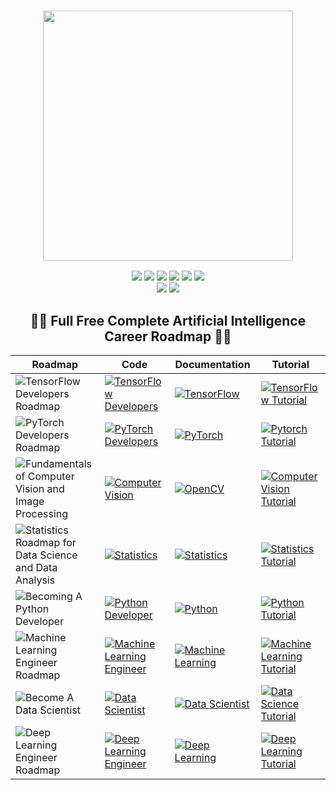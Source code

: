 <div align="center">
      <h3> <img src="https://github.com/BytesOfIntelligences/BytesOfIntelligences/blob/main/Exploring%20AI's%20Secretsss.png" width="400px"><br/></h3>
     </div>

<body>
<p align="center">
  <a href="mailto:ahammadmejbah@gmail.com"><img src="https://img.shields.io/badge/Email-ahammadmejbah%40gmail.com-blue?style=flat-square&logo=gmail"></a>
  <a href="https://github.com/BytesOfIntelligences"><img src="https://img.shields.io/badge/GitHub-%40BytesOfIntelligences-lightgrey?style=flat-square&logo=github"></a>
  <a href="https://linkedin.com/in/ahammadmejbah"><img src="https://img.shields.io/badge/LinkedIn-Mejbah%20Ahammad-blue?style=flat-square&logo=linkedin"></a>
  <a href="https://bytesofintelligences.com/"><img src="https://img.shields.io/badge/Website-Bytes%20of%20Intelligence-lightgrey?style=flat-square&logo=google-chrome"></a>
  <a href="https://www.youtube.com/@BytesOfIntelligences"><img src="https://img.shields.io/badge/YouTube-BytesofIntelligence-red?style=flat-square&logo=youtube"></a>
  <a href="https://www.researchgate.net/profile/Mejbah-Ahammad-2"><img src="https://img.shields.io/badge/ResearchGate-Mejbah%20Ahammad-blue?style=flat-square&logo=researchgate"></a>
  <br>
  <img src="https://img.shields.io/badge/Phone-%2B8801874603631-green?style=flat-square&logo=whatsapp">
  <a href="https://www.hackerrank.com/profile/ahammadmejbah"><img src="https://img.shields.io/badge/Hackerrank-ahammadmejbah-green?style=flat-square&logo=hackerrank"></a>
</p>

<center> <h2>👨‍💻 Full Free Complete Artificial Intelligence Career Roadmap   👨‍💻 </h2></center>


| Roadmap | Code | Documentation | Tutorial |
| ------- | ---- | ------------- | -------- |
| ![TensorFlow Developers Roadmap](https://img.shields.io/badge/-TensorFlow_Developers_Roadmap-blue) | [![TensorFlow Developers](https://img.shields.io/badge/GitHub-TensorFlow_Developers-lightgrey?logo=github)](https://github.com/BytesOfIntelligences/TensorFlow-Developers-Roadmap) | [![TensorFlow](https://img.shields.io/badge/Docs-TensorFlow-blue)](https://bytesofintelligences.com/category/tensorflow-developers-roadmap/) | [![TensorFlow Tutorial](https://img.shields.io/badge/YouTube-TensorFlow-red?logo=youtube)](https://www.youtube.com/@BytesOfIntelligences) |
| ![PyTorch Developers Roadmap](https://img.shields.io/badge/-PyTorch_Developers_Roadmap-blue) | [![PyTorch Developers](https://img.shields.io/badge/GitHub-PyTorch_Developers-lightgrey?logo=github)](https://github.com/BytesOfIntelligences/PyTorch-Developers-Roadmap) | [![PyTorch](https://img.shields.io/badge/Docs-PyTorch-blue)](https://bytesofintelligences.com/category/pytorch-developers-roadmap/) | [![Pytorch Tutorial](https://img.shields.io/badge/YouTube-Pytorch-red?logo=youtube)](https://www.youtube.com/watch?v=WdBevhl5X0A&list=PLLUqkkC1ww4UjJiVceUKGuwX6JKXZlvxy) |
| ![Fundamentals of Computer Vision and Image Processing](https://img.shields.io/badge/-Fundamentals_of_Computer_Vision_and_Image_Processing-blue) | [![Computer Vision](https://img.shields.io/badge/GitHub-Computer_Vision-lightgrey?logo=github)](https://github.com/BytesOfIntelligences/Fundamentals-of-Computer-Vision-and-Image-Processing) | [![OpenCV](https://img.shields.io/badge/Docs-OpenCV-blue)](https://bytesofintelligences.com/category/fundamentals-of-computer-vision-and-image-processing/) | [![Computer Vision Tutorial](https://img.shields.io/badge/YouTube-Computer_Vision-red?logo=youtube)](https://www.youtube.com/watch?v=fEHf7jOKEuQ&list=PLLUqkkC1ww4XNbvIKo34GfrKOHEH7rsHZ) |
| ![Statistics Roadmap for Data Science and Data Analysis](https://img.shields.io/badge/-Statistics_Roadmap_for_Data_Science_and_Data_Analysis-blue) | [![Statistics](https://img.shields.io/badge/GitHub-Statistics-lightgrey?logo=github)](https://github.com/BytesOfIntelligences/Statistics-Roadmap-for-Data-Science-and-Data-Analysis) | [![Statistics](https://img.shields.io/badge/Docs-Statistics-blue)](https://bytesofintelligences.com/category/statistics-roadmap-for-data-science-and-data-analysiss/) | [![Statistics Tutorial](https://img.shields.io/badge/YouTube-Statistics-red?logo=youtube)](https://www.youtube.com/watch?v=vWq0uezOeTI&list=PLLUqkkC1ww4VJYDwXcozGbqexquiUoqoN) |
| ![Becoming A Python Developer](https://img.shields.io/badge/-Becoming_A_Python_Developer-blue) | [![Python Developer](https://img.shields.io/badge/GitHub-Python_Developer-lightgrey?logo=github)](https://github.com/BytesOfIntelligences/Becoming-a-Python-Developer) | [![Python](https://img.shields.io/badge/Docs-Python-blue)](https://bytesofintelligences.com/category/becoming-a-python-developer/) | [![Python Tutorial](https://img.shields.io/badge/YouTube-Python-red?logo=youtube)](https://www.youtube.com/watch?v=caHk-gCDjWI&list=PLLUqkkC1ww4WBMA0eJMartX13GXFylnNB) |
| ![Machine Learning Engineer Roadmap](https://img.shields.io/badge/-Machine_Learning_Engineer_Roadmap-blue) | [![Machine Learning Engineer](https://img.shields.io/badge/GitHub-Machine_Learning_Engineer-lightgrey?logo=github)](https://github.com/BytesOfIntelligences/Machine-Learning-Engineer-Roadmap) | [![Machine Learning](https://img.shields.io/badge/Docs-Machine_Learning-blue)](https://bytesofintelligences.com/category/machine-learning-engineer-roadmap/) | [![Machine Learning Tutorial](https://img.shields.io/badge/YouTube-Machine_Learning-red?logo=youtube)](https://www.youtube.com/watch?v=z0oMMnp6jec&list=PLLUqkkC1ww4VS09f-YV9b5vO5LOT4jHew) |
| ![Become A Data Scientist](https://img.shields.io/badge/-Become_A_Data_Scientist-blue) | [![Data Scientist](https://img.shields.io/badge/GitHub-Data_Scientist-lightgrey?logo=github)](https://github.com/BytesOfIntelligences/Become-Data-Scientist-A-Complete-Roadmap) | [![Data Scientist](https://img.shields.io/badge/Docs-Data_Scientist-blue)](https://bytesofintelligences.com/category/become-a-data-scientist/) | [![Data Science Tutorial](https://img.shields.io/badge/YouTube-Data_Science-red?logo=youtube)](https://www.youtube.com/watch?v=7kT15xBpu6c&list=PLLUqkkC1ww4XadDKNOy3FbIqJKHDDIfbR) |
| ![Deep Learning Engineer Roadmap](https://img.shields.io/badge/-Deep_Learning_Engineer_Roadmap-blue) | [![Deep Learning Engineer](https://img.shields.io/badge/GitHub-Deep_Learning_Engineer-lightgrey?logo=github)](https://github.com/BytesOfIntelligences/Deep-Learning-Engineer-Roadmap) | [![Deep Learning](https://img.shields.io/badge/Docs-Deep_Learning-blue)](https://bytesofintelligences.com/category/deep-learning-engineer-roadmap/) | [![Deep Learning Tutorial](https://img.shields.io/badge/YouTube-Deep_Learning-red?logo=youtube)](https://www.youtube.com/watch?v=bgTAoYB8pjI&list=PLLUqkkC1ww4VseNEShatgKHGOHhrwIl2x) |

</body>
</html>
